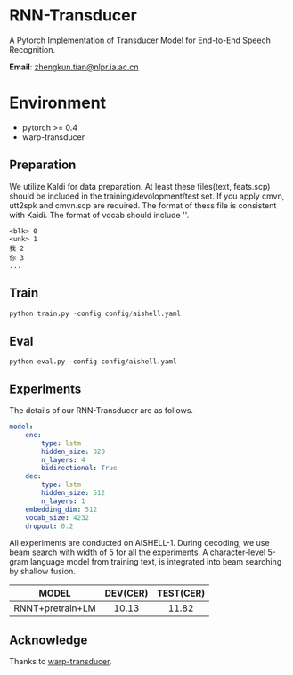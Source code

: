 # RNN-Transducer
A Pytorch Implementation of Transducer Model for End-to-End Speech Recognition. 

**Email**: zhengkun.tian@nlpr.ia.ac.cn

# Environment
- pytorch >= 0.4
- warp-transducer

## Preparation
We utilize Kaldi for data preparation. At least these files(text, feats.scp) should be included in the training/devolopment/test set. If you apply cmvn, utt2spk and cmvn.scp are required. The format of thess file is consistent with Kaidi. The format of vocab should include '<blk>'.

```
<blk> 0
<unk> 1
我 2
你 3
...
```
## Train
```python
python train.py -config config/aishell.yaml
```

## Eval
```
python eval.py -config config/aishell.yaml
```

## Experiments
The details of our RNN-Transducer are as follows.
```yaml
model:
    enc:
        type: lstm
        hidden_size: 320
        n_layers: 4
        bidirectional: True
    dec:
        type: lstm
        hidden_size: 512
        n_layers: 1
    embedding_dim: 512
    vocab_size: 4232
    dropout: 0.2
```
All experiments are conducted on AISHELL-1. During decoding, we use beam search with width of 5 for all the experiments. A character-level 5-gram language model from training text, is integrated into beam searching by shallow fusion. 

| MODEL | DEV(CER) | TEST(CER) |
|:---: | :---:|:---: |
| RNNT+pretrain+LM | 10.13 | 11.82 |

## Acknowledge
Thanks to [warp-transducer](https://github.com/HawkAaron/warp-transducer).
